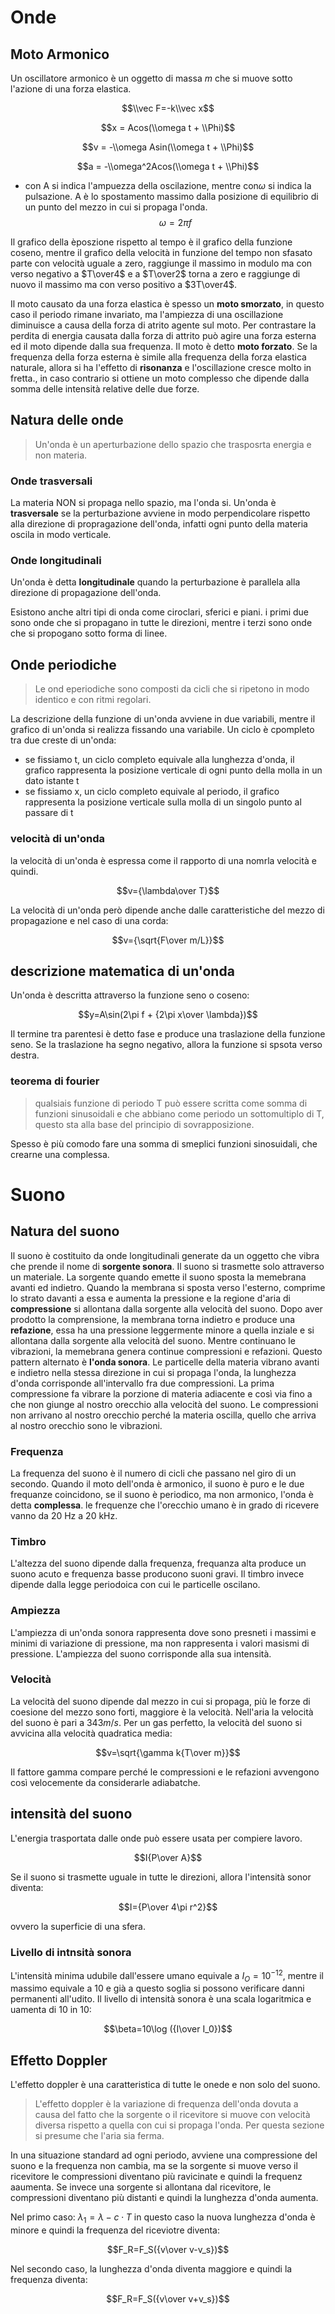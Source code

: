 # Onde

## Moto Armonico

Un oscillatore armonico  è un oggetto di massa $m$ che si muove sotto l'azione di una forza elastica.

$$\\vec F=-k\\vec x$$

$$x = Acos(\\omega t + \\Phi)$$ 

$$v = -\\omega Asin(\\omega t + \\Phi)$$

$$a = -\\omega^2Acos(\\omega t + \\Phi)$$

- con A si indica l'ampuezza della oscilazione, mentre con$\omega$ si indica la pulsazione.
A è lo spostamento massimo dalla posizione di equilibrio di un punto del mezzo in cui si propaga l'onda. 
$$\omega = 2\pi f$$

Il grafico della èposzione rispetto al tempo è il grafico della funzione coseno, mentre il grafico della velocità in funzione del tempo non sfasato parte con velocità uguale a zero, raggiunge il massimo in modulo ma con verso negativo a $T\over4$ e a $T\over2$ torna a zero e raggiunge di nuovo il massimo ma con verso positivo a $3T\over4$.

Il moto causato da una forza elastica è spesso un **moto smorzato**, in questo caso il periodo rimane invariato, ma l'ampiezza di una oscillazione diminuisce a causa della forza di atrito agente sul moto. Per contrastare la perdita di energia causata dalla forza di attrito può agire una forza esterna ed il moto dipende dalla sua frequenza. Il moto è detto **moto forzato**. Se la frequenza della forza esterna è simile alla frequenza della forza elastica naturale, allora si ha l'effetto di **risonanza** e l'oscillazione cresce molto in fretta., in caso contrario si ottiene un moto complesso che dipende dalla somma delle intensità relative delle due forze.

## Natura delle onde

> Un'onda è un aperturbazione dello spazio che trasposrta energia e non materia.

### Onde trasversali
La materia NON si propaga nello spazio, ma l'onda si. Un'onda è **trasversale** se la perturbazione avviene in modo perpendicolare rispetto alla direzione di propragazione dell'onda, infatti ogni punto della materia oscila in modo verticale.

### Onde longitudinali
Un'onda è detta **longitudinale** quando la perturbazione è parallela alla direzione di propagazione dell'onda.

Esistono anche altri tipi di onda come ciroclari, sferici e piani. i primi due sono onde che si propagano in tutte le direzioni, mentre i terzi sono onde che si propogano sotto forma di linee.

## Onde periodiche
> Le ond eperiodiche sono composti da cicli che si ripetono in modo identico e con ritmi regolari.

La descrizione della funzione di un'onda avviene in due variabili, mentre il grafico di un'onda si realizza fissando una variabile. Un ciclo è cpompleto tra due creste di un'onda:
- se fissiamo t, un ciclo completo equivale alla lunghezza d'onda, il grafico rappresenta la posizione verticale di ogni punto della molla in un dato istante t
- se fissiamo x, un ciclo completo equivale al periodo, il grafico rappresenta la posizione verticale sulla molla di un singolo punto al passare di t

### velocità di un'onda

la velocità di un'onda è espressa come il rapporto di una nomrla velocità e quindi.

$$v={\lambda\over T}$$

La velocità di un'onda però dipende anche dalle caratteristiche del mezzo di propagazione e nel caso di una corda:

$$v={\sqrt{F\over m/L}}$$

## descrizione matematica di un'onda
Un'onda è descritta attraverso la funzione seno o coseno:

$$y=A\sin(2\pi f + {2\pi x\over \lambda})$$

Il termine tra parentesi è detto fase e produce una traslazione della funzione seno. Se la traslazione ha segno negativo, allora la funzione si spsota verso destra.

### teorema di fourier
> qualsiais funzione di periodo T può essere scritta come somma di funzioni sinusoidali e che abbiano come periodo un sottomultiplo di T, questo sta alla base del principio di sovrapposizione.

Spesso è più comodo fare una somma di smeplici funzioni sinosuidali, che crearne una complessa.

# Suono
## Natura del suono
Il suono è costituito da onde longitudinali generate da un oggetto che vibra che prende il nome di **sorgente sonora**. Il suono si trasmette solo attraverso un materiale. La sorgente quando emette il suono sposta la memebrana avanti ed indietro. Quando la membrana si sposta verso l'esterno, comprime lo strato davanti a essa e aumenta la pressione e la regione d'aria di **compressione** si allontana dalla sorgente alla velocità del suono. Dopo aver prodotto la comprensione, la membrana torna indietro e produce una **refazione**, essa ha una pressione leggermente minore a quella inziale e si allontana dalla sorgente alla velocità del suono. Mentre continuano le vibrazioni, la memebrana genera continue compressioni e refazioni. Questo pattern alternato è **l'onda sonora**. Le particelle della materia vibrano avanti e indietro nella stessa direzione in cui si propaga l'onda, la lunghezza d'onda corrisponde all'intervallo fra due compressioni. La prima compressione fa vibrare la porzione di materia adiacente e così via fino a che non giunge al nostro orecchio alla velocità del suono. Le compressioni non arrivano al nostro orecchio perché la materia oscilla, quello che arriva al nostro orecchio sono le vibrazioni.

### Frequenza
La frequenza del suono è il numero di cicli che passano nel giro di un secondo. Quando il moto dell'onda è armonico, il suono è puro e le due frequanze coincidono, se il suono è periodico, ma non armonico, l'onda è detta **complessa**. le frequenze che l'orecchio umano è in grado di ricevere vanno da 20 Hz a 20 kHz.

### Timbro
L'altezza del suono dipende dalla frequenza, frequanza alta produce un suono acuto e frequenza basse producono suoni gravi. Il timbro invece dipende dalla legge periodoica con cui le particelle oscilano.

### Ampiezza
L'ampiezza di un'onda sonora rappresenta dove sono presneti i massimi e minimi di variazione di pressione, ma non rappresenta i valori masismi di pressione. L'ampiezza del suono corrisponde alla sua intensità.

### Velocità
La velocità del suono dipende dal mezzo in cui si propaga, più le forze di coesione del mezzo sono forti, maggiore è la velocità. Nell'aria la velocità del suono è pari a $343 m/s$. Per un gas perfetto, la velocità del suono si avvicina alla velocità quadratica media:

$$v=\sqrt{\gamma k{T\over m}}$$

Il fattore gamma compare perché le compressioni e le refazioni avvengono così velocemente da considerarle adiabatche.

## intensità del suono
L'energia trasportata dalle onde può essere usata per compiere lavoro.

$$I{P\over A}$$

Se il suono si trasmette uguale in tutte le direzioni, allora l'intensità sonor diventa:

$$I={P\over 4\pi r^2}$$

ovvero la superficie di una sfera.

### Livello di intnsità sonora
L'intensità minima udubile dall'essere umano equivale a $I_O=10^{-12}$, mentre il massimo equivale a 10 e già a questo soglia si possono verificare danni permanenti all'udito. Il livello di intensità sonora è una scala logaritmica e uamenta di 10 in 10:

$$\beta=10\log ({I\over I_0})$$

## Effetto Doppler
L'effetto doppler è una caratteristica di tutte le onede e non solo del suono.
> L'effetto doppler è la variazione di frequenza dell'onda dovuta a causa del fatto che la sorgente o il ricevitore si muove con velocità diversa rispetto a quella con cui si propaga l'onda.
Per questa sezione si presume che l'aria sia ferma.

In una situazione standard ad ogni periodo, avviene una compressione del suono e la frequenza non cambia, ma se la sorgente si muove verso il ricevitore le compressioni diventano più ravicinate e quindi la frequenz aaumenta. Se invece una sorgente si allontana dal ricevitore, le compressioni diventano più distanti e quindi la lunghezza d'onda aumenta.

Nel primo caso: $\lambda_1=\lambda - c\cdot T$ in questo caso la nuova lunghezza d'onda è minore e quindi la frequenza del riceviotre diventa:

$$F_R=F_S({v\over v-v_s})$$

Nel secondo caso, la lunghezza d'onda diventa maggiore e quindi la frequenza diventa:

$$F_R=F_S({v\over v+v_s})$$
